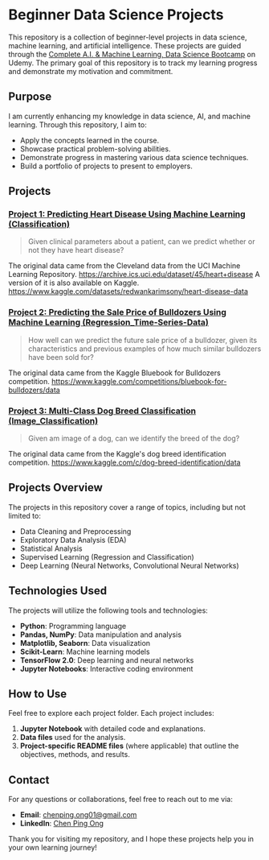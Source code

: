 # Beginner Data Science Projects

This repository is a collection of beginner-level projects in data science, machine learning, and artificial intelligence. These projects are guided through the [Complete A.I. & Machine Learning, Data Science Bootcamp](https://www.udemy.com/course/complete-machine-learning-and-data-science-zero-to-mastery/?couponCode=KEEPLEARNING) on Udemy. The primary goal of this repository is to track my learning progress and demonstrate my motivation and commitment.

## Purpose
I am currently enhancing my knowledge in data science, AI, and machine learning. Through this repository, I aim to:
- Apply the concepts learned in the course.
- Showcase practical problem-solving abilities.
- Demonstrate progress in mastering various data science techniques.
- Build a portfolio of projects to present to employers.

## Projects
### [Project 1: Predicting Heart Disease Using Machine Learning (Classification)](Classification_Heart-Disease)
  > Given clinical parameters about a patient, can we predict whether or not they have heart disease?

The original data came from the Cleveland data from the UCI Machine Learning Repository. https://archive.ics.uci.edu/dataset/45/heart+disease
A version of it is also available on Kaggle. https://www.kaggle.com/datasets/redwankarimsony/heart-disease-data

### [Project 2: Predicting the Sale Price of Bulldozers Using Machine Learning (Regression_Time-Series-Data)](Regression_Bulldozer-Price)
  > How well can we predict the future sale price of a bulldozer, given its characteristics and previous examples of how much similar bulldozers have been sold for?

The original data came from the Kaggle Bluebook for Bulldozers competition.
https://www.kaggle.com/competitions/bluebook-for-bulldozers/data

### [Project 3: Multi-Class Dog Breed Classification (Image_Classification)](Image-Classification_Dog-Vision)
  > Given am image of a dog, can we identify the breed of the dog?

The original data came from the Kaggle's dog breed identification competition.
https://www.kaggle.com/c/dog-breed-identification/data

## Projects Overview
The projects in this repository cover a range of topics, including but not limited to:
- Data Cleaning and Preprocessing
- Exploratory Data Analysis (EDA)
- Statistical Analysis
- Supervised Learning (Regression and Classification)
- Deep Learning (Neural Networks, Convolutional Neural Networks)

## Technologies Used
The projects will utilize the following tools and technologies:
- **Python**: Programming language
- **Pandas, NumPy**: Data manipulation and analysis
- **Matplotlib, Seaborn**: Data visualization
- **Scikit-Learn**: Machine learning models
- **TensorFlow 2.0**: Deep learning and neural networks
- **Jupyter Notebooks**: Interactive coding environment

## How to Use
Feel free to explore each project folder. Each project includes:
1. **Jupyter Notebook** with detailed code and explanations.
2. **Data files** used for the analysis.
3. **Project-specific README files** (where applicable) that outline the objectives, methods, and results.

## Contact
For any questions or collaborations, feel free to reach out to me via:
- **Email**: chenping.ong01@gmail.com
- **LinkedIn**: [Chen Ping Ong](https://www.linkedin.com/in/chenpingong)

Thank you for visiting my repository, and I hope these projects help you in your own learning journey!
